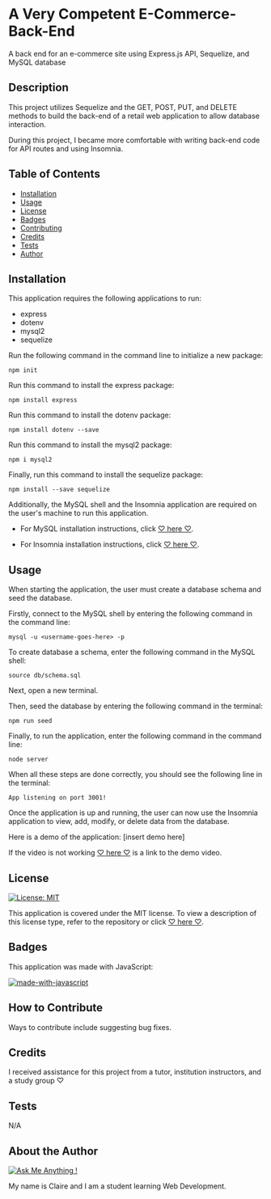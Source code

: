 # A Very Competent E-Commerce-Back-End
A back end for an e-commerce site using Express.js API, Sequelize, and MySQL database

## Description

This project utilizes Sequelize and the GET, POST, PUT, and DELETE methods to build the back-end of a retail web application to allow database interaction.

During this project, I became more comfortable with writing back-end code for API routes and using Insomnia.


## Table of Contents

- [Installation](#installation)
- [Usage](#usage)
- [License](#license)
- [Badges](#badges)
- [Contributing](#how-to-contribute)
- [Credits](#credits)
- [Tests](#tests)
- [Author](#about-the-author)

## Installation

This application requires the following applications to run:
* express
* dotenv
* mysql2
* sequelize

Run the following command in the command line to initialize a new package:
~~~
npm init
~~~

Run this command to install the express package:
~~~
npm install express
~~~

Run this command to install the dotenv package:
~~~
npm install dotenv --save
~~~

Run this command to install the mysql2 package:
~~~
npm i mysql2
~~~

Finally, run this command to install the sequelize package:
~~~
npm install --save sequelize
~~~

Additionally, the MySQL shell and the Insomnia application are required on the user's machine to run this application.

- For MySQL installation instructions, click [♡ here ♡](https://dev.mysql.com/doc/refman/8.0/en/installing.html).

- For Insomnia installation instructions, click [♡ here ♡](https://docs.insomnia.rest/insomnia/install).

## Usage

When starting the application, the user must create a database schema and seed the database. 

Firstly, connect to the MySQL shell by entering the following command in the command line:
~~~
mysql -u <username-goes-here> -p
~~~

To create database a schema, enter the following command in the MySQL shell:
~~~
source db/schema.sql
~~~

Next, open a new terminal.

Then, seed the database by entering the following command in the terminal:
~~~
npm run seed
~~~

Finally, to run the application, enter the following command in the command line:
~~~
node server
~~~

When all these steps are done correctly, you should see the following line in the terminal:
~~~
App listening on port 3001!
~~~

Once the application is up and running, the user can now use the Insomnia application to view, add, modify, or delete data from the database.

Here is a demo of the application: [insert demo here]

If the video is not working [♡ here ♡](https://app.castify.com/view/8d899e0c-4a1d-4180-a0c6-5c10e9c3479f) is a link to the demo video.

## License
[![License: MIT](https://img.shields.io/badge/License-MIT-yellow.svg)](https://opensource.org/licenses/MIT)

This application is covered under the MIT license.
To view a description of this license type, refer to the repository or click [♡ here ♡](https://opensource.org/licenses/MIT).

## Badges

This application was made with JavaScript:

[![made-with-javascript](https://img.shields.io/badge/Made%20with-JavaScript-1f425f.svg)](https://www.javascript.com)

## How to Contribute

Ways to contribute include suggesting bug fixes.

## Credits

I received assistance for this project from a tutor, institution instructors, and a study group ♡

## Tests

N/A

## About the Author

[![Ask Me Anything !](https://img.shields.io/badge/Ask%20me-anything-1abc9c.svg)](https://GitHub.com/Naereen/ama)

My name is Claire and I am a student learning Web Development.
